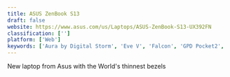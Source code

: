 ```yaml
---
title: ASUS ZenBook S13
draft: false 
website: https://www.asus.com/us/Laptops/ASUS-ZenBook-S13-UX392FN
classification: ['']
platform: ['Web']
keywords: ['Aura by Digital Storm', 'Eve V', 'Falcon', 'GPD Pocket2', 'Jamboard', 'MacBook 12"', 'Macbook Air with Retina', 'Microsoft Surface Book 2 (15-inch)', 'NexDock', 'Razer Blade Stealth 13', 'Surface Hub 2', 'iPad 9.7"']
---
```

New laptop from Asus with the World's thinnest bezels